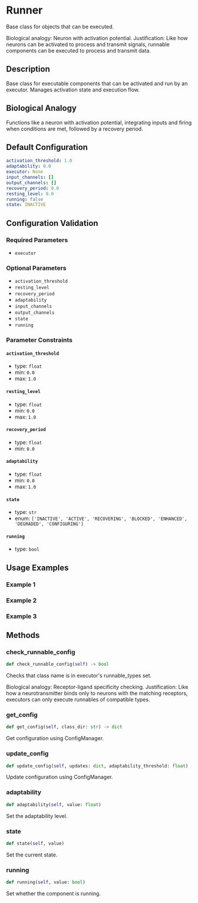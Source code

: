 # Runner

Base class for objects that can be executed.

Biological analogy: Neuron with activation potential.
Justification: Like how neurons can be activated to process and transmit
signals, runnable components can be executed to process and transmit data.

## Description

Base class for executable components that can be activated and run
by an executor. Manages activation state and execution flow.


## Biological Analogy

Functions like a neuron with activation potential, integrating inputs
and firing when conditions are met, followed by a recovery period.


## Default Configuration

```yaml
activation_threshold: 1.0
adaptability: 0.0
executor: None
input_channels: []
output_channels: []
recovery_period: 0.0
resting_level: 0.0
running: false
state: INACTIVE
```

## Configuration Validation

### Required Parameters

- `executor`

### Optional Parameters

- `activation_threshold`
- `resting_level`
- `recovery_period`
- `adaptability`
- `input_channels`
- `output_channels`
- `state`
- `running`

### Parameter Constraints

#### `activation_threshold`

- type: `float`
- min: `0.0`
- max: `1.0`

#### `resting_level`

- type: `float`
- min: `0.0`
- max: `1.0`

#### `recovery_period`

- type: `float`
- min: `0.0`

#### `adaptability`

- type: `float`
- min: `0.0`
- max: `1.0`

#### `state`

- type: `str`
- enum: `['INACTIVE', 'ACTIVE', 'RECOVERING', 'BLOCKED', 'ENHANCED', 'DEGRADED', 'CONFIGURING']`

#### `running`

- type: `bool`

## Usage Examples

### Example 1

### Example 2

### Example 3

## Methods

### check_runnable_config

```python
def check_runnable_config(self) -> bool
```

Checks that class name is in executor's runnable_types set.

Biological analogy: Receptor-ligand specificity checking.
Justification: Like how a neurotransmitter binds only to neurons with
the matching receptors, executors can only execute runnables of
compatible types.

### get_config

```python
def get_config(self, class_dir: str) -> dict
```

Get configuration using ConfigManager.

### update_config

```python
def update_config(self, updates: dict, adaptability_threshold: float) -> bool
```

Update configuration using ConfigManager.

### adaptability

```python
def adaptability(self, value: float)
```

Set the adaptability level.

### state

```python
def state(self, value)
```

Set the current state.

### running

```python
def running(self, value: bool)
```

Set whether the component is running.

